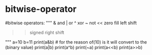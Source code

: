 # bitwise-operator
#bitwise operators:
"""
 & and
 | or
 ^ xor
 ~ not
 << zero fill left shift
 >> signed right shift

"""
a=10
b=11
print(a&b) # for the reason of(10) is it will convert to the (binary value)
print(a|b)
print(a^b)
print(~a)
print(a<<b)
print(a>>b)

